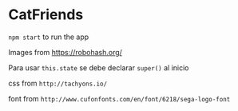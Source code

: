 # CatFriends

`npm start` to run the app

Images from https://robohash.org/


Para usar `this.state` se debe declarar `super()` al inicio

css from `http://tachyons.io/`

font from `http://www.cufonfonts.com/en/font/6218/sega-logo-font`
